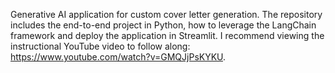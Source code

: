 Generative AI application for custom cover letter generation. The repository includes the end-to-end project in Python, how to leverage the LangChain framework and deploy the application in Streamlit. I recommend viewing the instructional YouTube video to follow along: https://www.youtube.com/watch?v=GMQJjPsKYKU.

